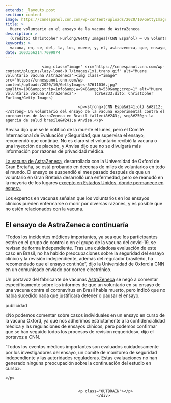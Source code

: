 ```yaml
--- 
extends: _layouts.post 
section: content 
image: https://cnnespanol.cnn.com/wp-content/uploads/2020/10/GettyImages-57611036.jpg?quality=100&strip=info 
title: > 
  Muere voluntario en el ensayo de la vacuna de AstraZeneca 
description: > 
  (Crédito: Christopher Furlong/Getty Images)(CNN Español) — Un voluntario del ensayo de la vacuna experimental contra el coronavirus de AstraZeneca en Brasil falleció, según la agencia de salud brasileña Anvisa.Anvisa dijo que se le notificó de la muerte el lunes, pero el Comité Internacional de Evaluación y Seguridad, que supervisa el ensayo, recomendó que continúe.La vacuna de AstraZeneca, desarrollada con la Universidad de Oxford de Gran Bretaña, se está probando en decenas de miles de voluntarios en todo el mundo.El ensayo se suspendió el mes pasado después de que un voluntario en Gran Bretaña desarrolló una enfermedad, pero se reanudó en la mayoría de los lugares excepto en Estados Unidos, donde permanece en espera.El ensayo de AstraZeneca continuaría“Todos los incidentes médicos importantes, ya sea que los participantes estén en el grupo de control o en el grupo de la vacuna del covid-19, se revisan de forma independiente. 
keywords: > 
  vacuna, en, se, del, la, los, muere, y, el, astrazeneca, que, ensayo, voluntario 
date: 1603356214.7099874 
--- 
```

<div><p class="share follow flush-left invisible">
	</p>
																	
					<img class="image" src="https://cnnespanol.cnn.com/wp-content/plugins/lazy-load-0.7/images/1x1.trans.gif" alt="Muere voluntario vacuna AstraZeneca"><img class="image" src="https://cnnespanol.cnn.com/wp-content/uploads/2020/10/GettyImages-57611036.jpg?quality=100&amp;strip=info&amp;w=940&amp;h=530&amp;crop=1" alt="Muere voluntario vacuna AstraZeneca">		(Cr&#233;dito: Christopher Furlong/Getty Images)
			
									<p><strong>(CNN Espa&#241;ol) &#8212;</strong> Un voluntario del ensayo de la vacuna experimental contra el coronavirus de AstraZeneca en Brasil falleci&#243;, seg&#250;n la agencia de salud brasile&#241;a Anvisa.</p>
<p>Anvisa dijo que se le notific&#243; de la muerte el lunes, pero el Comit&#233; Internacional de Evaluaci&#243;n y Seguridad, que supervisa el ensayo, recomend&#243; que contin&#250;e. No es claro si el voluntario recibi&#243; la vacuna o una inyecci&#243;n de placebo, y Anvisa dijo que no se divulgar&#225; m&#225;s informaci&#243;n por razones de privacidad m&#233;dica.</p>
<p><a href="https://cnnespanol.cnn.com/video/vacuna-astrazeneca-america-latina-mexico-argentina-covid-ensayos-patricia-ramos-realidades-en-contexto-rec-cnnee/">La vacuna de AstraZeneca</a>, desarrollada con la Universidad de Oxford de Gran Breta&#241;a, se est&#225; probando en decenas de miles de voluntarios en todo el mundo. El ensayo se suspendi&#243; el mes pasado despu&#233;s de que un voluntario en Gran Breta&#241;a desarroll&#243; una enfermedad, pero se reanud&#243; en la mayor&#237;a de los lugares <a href="https://cnnespanol.cnn.com/2020/09/30/el-ensayo-de-la-vacuna-de-astrazeneca-sigue-en-pausa-en-ee-uu-pero-el-comisionado-de-la-fda-no-dice-por-que/">excepto en Estados Unidos, donde permanece en espera.</a></p><p id="ad_nat_btf_01" class="cnn_adtag cnn_adtag--dfp"></p><p>Los expertos en vacunas se&#241;alan que los voluntarios en los ensayos cl&#237;nicos pueden enfermarse o morir por diversas razones, y es posible que no est&#233;n relacionados con la vacuna.</p>
 
<h2>El ensayo de AstraZeneca continuar&#237;a</h2>
<p>&#8220;Todos los incidentes m&#233;dicos importantes, ya sea que los participantes est&#233;n en el grupo de control o en el grupo de la vacuna del covid-19, se revisan de forma independiente. Tras una cuidadosa evaluaci&#243;n de este caso en Brasil, no ha habido preocupaciones sobre la seguridad del ensayo cl&#237;nico y la revisi&#243;n independiente, adem&#225;s del regulador brasile&#241;o, ha recomendado que el ensayo contin&#250;e&#8221;, dijo la Universidad de Oxford a CNN en un comunicado enviado por correo electr&#243;nico.</p>
<p>Un portavoz del fabricante de vacunas <a href="https://www.astrazeneca.com/">AstraZeneca</a> se neg&#243; a comentar espec&#237;ficamente sobre los informes de que un voluntario en su ensayo de una vacuna contra el coronavirus en Brasil hab&#237;a muerto, pero indic&#243; que no hab&#237;a sucedido nada que justificara detener o pausar el ensayo.</p><p class="ad-heading-text">publicidad</p><p id="ad_out_vid_01" class="ad"></p><p>&#171;No podemos comentar sobre casos individuales en un ensayo en curso de la vacuna Oxford, ya que nos adherimos estrictamente a la confidencialidad m&#233;dica y las regulaciones de ensayos cl&#237;nicos, pero podemos confirmar que se han seguido todos los procesos de revisi&#243;n requeridos&#187;, dijo el portavoz a CNN.</p>
<p>&#8220;Todos los eventos m&#233;dicos importantes son evaluados cuidadosamente por los investigadores del ensayo, un comit&#233; de monitoreo de seguridad independiente y las autoridades reguladoras. Estas evaluaciones no han generado ninguna preocupaci&#243;n sobre la continuaci&#243;n del estudio en curso&#187;.
									
									

									
									
	</p> 

									
									<p class="OUTBRAIN"></p>
											</div>